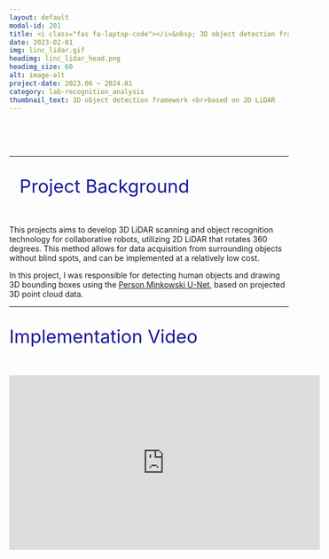```yaml
---
layout: default
modal-id: 201
title: <i class="fas fa-laptop-code"></i>&nbsp; 3D object detection framework based on 2D LiDAR
date: 2023-02-01
img: linc_lidar.gif
headimg: linc_lidar_head.png
headimg_size: 60
alt: image-alt
project-date: 2023.06 ~ 2024.01
category: lab-recognition_analysis
thumbnail_text: 3D object detection framework <br>based on 2D LiDAR
---
```



<br><br><br>   


***
<p style="font-size: 33px; color: rgb(25, 22, 150)"><i class="fas fa-glasses"></i>&nbsp; Project Background </p>
<br>
This projects aims to develop 3D LiDAR scanning and object recognition technology for collaborative robots, utilizing 2D LiDAR that rotates 360 degrees. This method allows for data acquisition from surrounding objects without blind spots, and can be implemented at a relatively low cost.


In this project, I was responsible for detecting human objects and drawing 3D bounding boxes using the [Person Minkowski U-Net](https://github.com/VisualComputingInstitute/Person_MinkUNet), based on projected 3D point cloud data.

***
<p style="font-size: 33px; color: rgb(25, 22, 150)"><i class="fa fa-eye" aria-hidden="true"></i> Implementation Video </p>
<br>
<iframe width="560" height="315" src="https://www.youtube.com/embed/0ccDCx7WnF4?si=c0S426JaBzYnbpJs" title="YouTube video player" frameborder="0" allow="accelerometer; autoplay; clipboard-write; encrypted-media; gyroscope; picture-in-picture; web-share" referrerpolicy="strict-origin-when-cross-origin" allowfullscreen></iframe>


